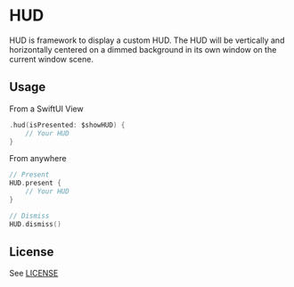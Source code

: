 # HUD

HUD is framework to display a custom HUD. The HUD will be vertically and horizontally centered on a dimmed background in its own window on the current window scene.

## Usage

From a SwiftUI View

```swift
.hud(isPresented: $showHUD) {
    // Your HUD
}
```

From anywhere

```swift
// Present
HUD.present {
    // Your HUD
}

// Dismiss
HUD.dismiss()
```

## License

See [LICENSE](LICENSE)
